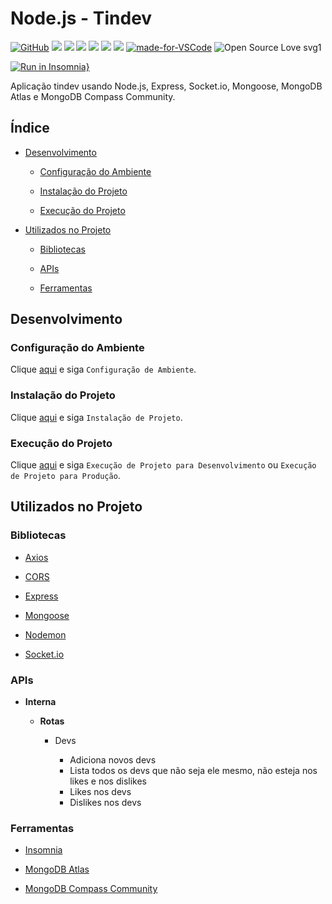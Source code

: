 # Node.js - Tindev

[![GitHub](https://img.shields.io/github/license/mashape/apistatus.svg)](https://github.com/osvaldokalvaitir/nodejs-tindev/blob/master/LICENSE)
![](https://img.shields.io/github/package-json/v/osvaldokalvaitir/nodejs-tindev.svg)
![](https://img.shields.io/github/last-commit/osvaldokalvaitir/nodejs-tindev.svg?color=red)
![](https://img.shields.io/github/languages/top/osvaldokalvaitir/nodejs-tindev.svg?color=yellow)
![](https://img.shields.io/github/languages/count/osvaldokalvaitir/nodejs-tindev.svg?color=lightgrey)
![](https://img.shields.io/github/languages/code-size/osvaldokalvaitir/nodejs-tindev.svg)
![](https://img.shields.io/github/repo-size/osvaldokalvaitir/nodejs-tindev.svg?color=blueviolet)
[![made-for-VSCode](https://img.shields.io/badge/Made%20for-VSCode-1f425f.svg)](https://code.visualstudio.com/)
![Open Source Love svg1](https://badges.frapsoft.com/os/v1/open-source.svg?v=103)

[![Run in Insomnia}](https://insomnia.rest/images/run.svg)](https://insomnia.rest/run/?label=Tindev&uri=https%3A%2F%2Fraw.githubusercontent.com%2Fosvaldokalvaitir%2Fnodejs-tindev%2Fmaster%2FInsomnia.json)

Aplicação tindev usando Node.js, Express, Socket.io, Mongoose, MongoDB Atlas e MongoDB Compass Community.

## Índice

- [Desenvolvimento](#desenvolvimento)

  - [Configuração do Ambiente](#configuração-do-ambiente)

  - [Instalação do Projeto](#instalação-do-projeto)

  - [Execução do Projeto](#execução-do-projeto)

- [Utilizados no Projeto](#utilizados-no-projeto)

  - [Bibliotecas](#bibliotecas)
  
  - [APIs](#apis)  

  - [Ferramentas](#ferramentas)

## Desenvolvimento

### Configuração do Ambiente

Clique [aqui](https://github.com/osvaldokalvaitir/projects-settings/blob/master/README.md) e siga `Configuração de Ambiente`.

### Instalação do Projeto

Clique [aqui](https://github.com/osvaldokalvaitir/projects-settings/blob/master/nodejs/nodejs.md) e siga `Instalação de Projeto`.

### Execução do Projeto

Clique [aqui](https://github.com/osvaldokalvaitir/projects-settings/blob/master/nodejs/nodejs.md) e siga `Execução de Projeto para Desenvolvimento` ou `Execução de Projeto para Produção`.

## Utilizados no Projeto

### Bibliotecas

- [Axios](https://github.com/osvaldokalvaitir/projects-settings/blob/master/nodejs/libs/axios.md)

- [CORS](https://github.com/osvaldokalvaitir/projects-settings/blob/master/nodejs/libs/cors.md)

- [Express](https://github.com/osvaldokalvaitir/projects-settings/blob/master/nodejs/libs/express.md)

- [Mongoose](https://github.com/osvaldokalvaitir/projects-settings/blob/master/nodejs/libs/mongoose.md)

- [Nodemon](https://github.com/osvaldokalvaitir/projects-settings/blob/master/nodejs/libs/nodemon.md)

- [Socket.io](https://github.com/osvaldokalvaitir/projects-settings/blob/master/nodejs/libs/socketio.md)

### APIs

- **Interna**

  - **Rotas**

    - Devs

      - Adiciona novos devs
      - Lista todos os devs que não seja ele mesmo, não esteja nos likes e nos dislikes
      - Likes nos devs
      - Dislikes nos devs

### Ferramentas

- [Insomnia](https://github.com/osvaldokalvaitir/projects-settings/blob/master/api-client/insomnia.md)

- [MongoDB Atlas](https://github.com/osvaldokalvaitir/projects-settings/blob/master/database/mongodb/mongodb-atlas.md)

- [MongoDB Compass Community](https://github.com/osvaldokalvaitir/projects-settings/blob/master/database/mongodb/mongodb-compass-community.md)
